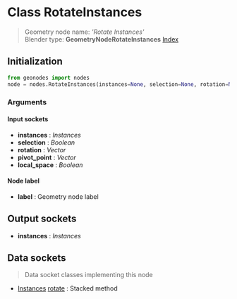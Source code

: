 
# Class RotateInstances

> Geometry node name: _'Rotate Instances'_<br>Blender type:  **GeometryNodeRotateInstances**
[Index](/docs/index.md)

## Initialization


```python
from geonodes import nodes
node = nodes.RotateInstances(instances=None, selection=None, rotation=None, pivot_point=None, local_space=None, label=None)
```


### Arguments


#### Input sockets



- **instances** : _Instances_
- **selection** : _Boolean_
- **rotation** : _Vector_
- **pivot_point** : _Vector_
- **local_space** : _Boolean_



#### Node label



- **label** : Geometry node label



## Output sockets



- **instances** : _Instances_



## Data sockets

> Data socket classes implementing this node


- [Instances](../sockets/Instances.md) [rotate](../sockets/Instances.md#rotate) : Stacked method


